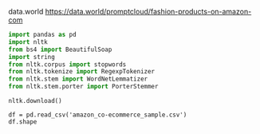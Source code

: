 
data.world https://data.world/promptcloud/fashion-products-on-amazon-com


```py
import pandas as pd
import nltk
from bs4 import BeautifulSoap
import string
from nltk.corpus import stopwords
from nltk.tokenize import RegexpTokenizer
from nltk.stem import WordNetLemmatizer
from nltk.stem.porter import PorterStemmer
```

```
nltk.download()

df = pd.read_csv('amazon_co-ecommerce_sample.csv')
df.shape

```






